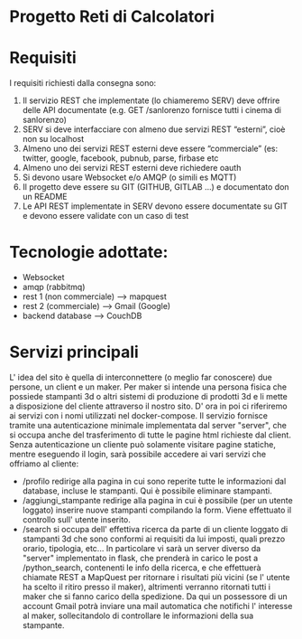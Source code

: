 # Progetto Reti di Calcolatori

# Requisiti
I requisiti richiesti dalla consegna sono:
 1. Il servizio REST che implementate (lo chiameremo SERV) deve offrire delle API documentate (e.g. GET /sanlorenzo fornisce tutti i cinema di sanlorenzo)
 2. SERV si deve interfacciare con almeno due servizi REST “esterni”, cioè non su localhost
 3. Almeno uno dei servizi REST esterni deve essere “commerciale” (es: twitter, google, facebook, pubnub, parse, firbase etc
 4. Almeno uno dei servizi REST esterni deve richiedere oauth
 5. Si devono usare Websocket e/o AMQP (o simili es MQTT)
 6. Il progetto deve essere su GIT (GITHUB, GITLAB ...) e documentato don un README
 7. Le API  REST implementate in SERV devono essere documentate su GIT e devono essere validate con un caso di test 
 
# Tecnologie adottate:
 - Websocket
 - amqp (rabbitmq)
 - rest 1 (non commerciale) --> mapquest
 - rest 2 (commerciale) --> Gmail (Google)
 - backend database --> CouchDB
 
# Servizi principali
 L' idea del sito è quella di interconnettere (o meglio far conoscere) due persone, un client e un maker. Per maker si intende una persona fisica che possiede stampanti 3d o altri sistemi di produzione di prodotti 3d 
 e li mette a disposizione del cliente attraverso il nostro sito.
 D' ora in poi ci riferiremo ai servizi con i nomi utilizzati nel docker-compose.
 Il servizio fornisce tramite una autenticazione minimale implementata dal server "server", che si occupa anche del trasferimento di tutte le pagine html richieste dal client.
 Senza autenticazione un cliente può solamente visitare pagine statiche, mentre eseguendo il login, sarà possibile accedere ai vari servizi che offriamo al cliente:
  - /profilo redirige alla pagina in cui sono reperite tutte le informazioni dal database, incluse le stampanti. Qui è possibile eliminare stampanti.
  - /aggiungi_stampante redirige alla pagina in cui è possibile (per un utente loggato) inserire nuove stampanti compilando la form. Viene effettuato il controllo sull' utente inserito.
  - /search si occupa dell' effettiva ricerca da parte di un cliente loggato di stampanti 3d che sono conformi ai requisiti da lui imposti, quali prezzo orario, tipologia, etc... In particolare vi sarà un server diverso da "server" 
     implementato in flask, che prenderà in carico le post a /python_search, contenenti le info della ricerca, e che effettuerà chiamate REST a MapQuest per ritornare i risultati più vicini (se l' utente ha scelto il ritiro presso il          maker), altrimenti verranno ritornati tutti i maker che si fanno carico della spedizione. Da qui un possessore di un account Gmail potrà inviare una mail automatica che notifichi l' interesse al maker, sollecitandolo di controllare      le informazioni della sua stampante.
